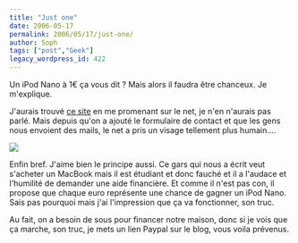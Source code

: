 ```yaml
---
title: "Just one"
date: 2006-05-17
permalink: 2006/05/17/just-one/
author: Soph
tags: ["post","Geek"]
legacy_wordpress_id: 422
---
```


Un iPod Nano à 1€ ça vous dit ? Mais alors il faudra être chanceux. Je m'explique.

J'aurais trouvé [ce site](http://www.justone.be/) en me promenant sur le net, je n'en n'aurais pas parlé. Mais depuis qu'on a ajouté le formulaire de contact et que les gens nous envoient des mails, le net a pris un visage tellement plus humain....

<!-- excerpt -->

[<img src="https://64k.be/wp-content/uploads/2006/web/justone.jpg" />](http://www.justone.be/)

Enfin bref. J'aime bien le principe aussi. Ce gars qui nous a écrit veut s'acheter un MacBook mais il est étudiant et donc fauché et il a l'audace et l'humilité de demander une aide financière. Et comme il n'est pas con, il propose que chaque euro représente une chance de gagner un iPod Nano. Sais pas pourquoi mais j'ai l'impression que ça va fonctionner, son truc.

Au fait, on a besoin de sous pour financer notre maison, donc si je vois que ça marche, son truc, je mets un lien Paypal sur le blog, vous voila prévenus.
